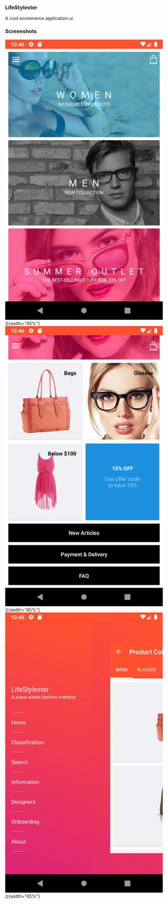 ### LifeStylester

A cool ecommerce application ui.

### Screenshots

![Screen1](/screenshots/screen1.png)(){width="45%"}
![Screen1](/screenshots/screen2.png)(){width="45%"}
![Screen1](/screenshots/screen3.png)(){width="45%"}